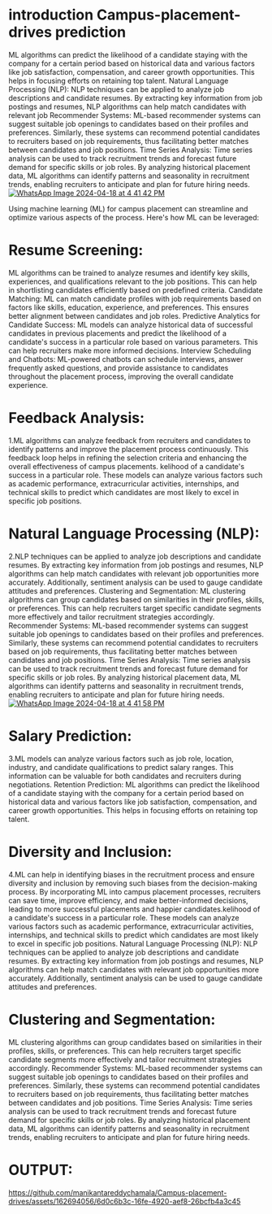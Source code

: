 #  introduction Campus-placement-drives prediction

ML algorithms can predict the likelihood of a candidate staying with the company for a certain period based on historical data and various factors like job satisfaction, compensation, and career growth opportunities. This helps in focusing efforts on retaining top talent.
Natural Language Processing (NLP): NLP techniques can be applied to analyze job descriptions and candidate resumes. By extracting key information from job postings and resumes, NLP algorithms can help match candidates with relevant job 
Recommender Systems: ML-based recommender systems can suggest suitable job openings to candidates based on their profiles and preferences. Similarly, these systems can recommend potential candidates to recruiters based on job requirements, thus facilitating better matches between candidates and job positions.
Time Series Analysis: Time series analysis can be used to track recruitment trends and forecast future demand for specific skills or job roles. By analyzing historical placement data, ML algorithms can identify patterns and seasonality in recruitment trends, enabling recruiters to anticipate and plan for future hiring needs.
[
![WhatsApp Image 2024-04-18 at 4 41 42 PM](https://github.com/manikantareddychamala/Campus-placement-drives/assets/162694056/2d0d7318-0335-4410-98d8-bf67210a099b)
](url)


Using machine learning (ML) for campus placement can streamline and optimize various aspects of the process. Here's how ML can be leveraged:

# Resume Screening: 
ML algorithms can be trained to analyze resumes and identify key skills, experiences, and qualifications relevant to the job positions. This can help in shortlisting candidates efficiently based on predefined criteria.
Candidate Matching: 
ML can match candidate profiles with job requirements based on factors like skills, education, experience, and preferences. This ensures better alignment between candidates and job roles.
Predictive Analytics for Candidate Success: ML models can analyze historical data of successful candidates in previous placements and predict the likelihood of a candidate's success in a particular role based on various parameters. This can help recruiters make more informed decisions.
Interview Scheduling and Chatbots: ML-powered chatbots can schedule interviews, answer frequently asked questions, and provide assistance to candidates throughout the placement process, improving the overall candidate experience.
# Feedback Analysis: 
1.ML algorithms can analyze feedback from recruiters and candidates to identify patterns and improve the placement process continuously. This feedback loop helps in refining the selection criteria and enhancing the overall effectiveness of campus placements.
kelihood of a candidate's success in a particular role. These models can analyze various factors such as academic performance, extracurricular activities, internships, and technical skills to predict which candidates are most likely to excel in specific job positions.
# Natural Language Processing (NLP): 
2.NLP techniques can be applied to analyze job descriptions and candidate resumes. By extracting key information from job postings and resumes, NLP algorithms can help match candidates with relevant job opportunities more accurately. Additionally, sentiment analysis can be used to gauge candidate attitudes and preferences.
Clustering and Segmentation: ML clustering algorithms can group candidates based on similarities in their profiles, skills, or preferences. This can help recruiters target specific candidate segments more effectively and tailor recruitment strategies accordingly.
Recommender Systems: ML-based recommender systems can suggest suitable job openings to candidates based on their profiles and preferences. Similarly, these systems can recommend potential candidates to recruiters based on job requirements, thus facilitating better matches between candidates and job positions.
Time Series Analysis: Time series analysis can be used to track recruitment trends and forecast future demand for specific skills or job roles. By analyzing historical placement data, ML algorithms can identify patterns and seasonality in recruitment trends, enabling recruiters to anticipate and plan for future hiring needs.
[
![WhatsApp Image 2024-04-18 at 4 41 58 PM](https://github.com/manikantareddychamala/Campus-placement-drives/assets/162694056/38e99b9f-2543-4576-9c5b-79b827bcb0ef)
](url)
# Salary Prediction: 
3.ML models can analyze various factors such as job role, location, industry, and candidate qualifications to predict salary ranges. This information can be valuable for both candidates and recruiters during negotiations.
Retention Prediction: ML algorithms can predict the likelihood of a candidate staying with the company for a certain period based on historical data and various factors like job satisfaction, compensation, and career growth opportunities. This helps in focusing efforts on retaining top talent.
# Diversity and Inclusion:
4.ML can help in identifying biases in the recruitment process and ensure diversity and inclusion by removing such biases from the decision-making process.
By incorporating ML into campus placement processes, recruiters can save time, improve efficiency, and make better-informed decisions, leading to more successful placements and happier candidates.kelihood of a candidate's success in a particular role. These models can analyze various factors such as academic performance, extracurricular activities, internships, and technical skills to predict which candidates are most likely to excel in specific job positions.
Natural Language Processing (NLP): NLP techniques can be applied to analyze job descriptions and candidate resumes. By extracting key information from job postings and resumes, NLP algorithms can help match candidates with relevant job opportunities more accurately. Additionally, sentiment analysis can be used to gauge candidate attitudes and preferences.
# Clustering and Segmentation: 
ML clustering algorithms can group candidates based on similarities in their profiles, skills, or preferences. This can help recruiters target specific candidate segments more effectively and tailor recruitment strategies accordingly.
Recommender Systems: ML-based recommender systems can suggest suitable job openings to candidates based on their profiles and preferences. Similarly, these systems can recommend potential candidates to recruiters based on job requirements, thus facilitating better matches between candidates and job positions.
Time Series Analysis: Time series analysis can be used to track recruitment trends and forecast future demand for specific skills or job roles. By analyzing historical placement data, ML algorithms can identify patterns and seasonality in recruitment trends, enabling recruiters to anticipate and plan for future hiring needs.

# OUTPUT:
https://github.com/manikantareddychamala/Campus-placement-drives/assets/162694056/6d0c6b3c-16fe-4920-aef8-26bcfb4a3c45




